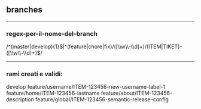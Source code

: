 ## branches

---
### regex-per-il-nome-del-branch
/^(master|develop){1}$|^(feature|chore|fix)/([\\w\\-\\d]+)/(ITEM|TIKET)-([\\w\\-\\d]+)$/

---
### rami creati e validi:
develop
feature/username/ITEM-123456-new-username-label-1
feature/home/ITEM-123456-lastname
feature/about/ITEM-123456-description
feature/global/ITEM-123456-semantic-release-config
